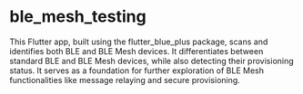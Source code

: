 # ble_mesh_testing
This Flutter app, built using the flutter_blue_plus package, scans and identifies both BLE and BLE Mesh devices. It differentiates between standard BLE and BLE Mesh devices, while also detecting their provisioning status. It serves as a foundation for further exploration of BLE Mesh functionalities like message relaying and secure provisioning.
